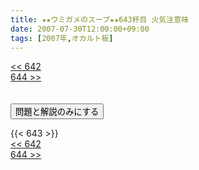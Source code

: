 ```yaml
---
title: ★★ウミガメのスープ★★643杯目 火気注意味
date: 2007-07-30T12:00:00+09:00
tags: [2007年,オカルト板]
---
```

<div class="th_left"><a href="../642"><< 642</a></div>
<div class="th_right"><a href="../644">644 >></a></div>
<br><br>
<script src="../../js/cupsoup.js"></script>
<form>
<input type="button" value="問題と解説のみにする" onClick="toggleCupsoup()">
</form>
{{< 643 >}}
<div class="th_left"><a href="../642"><< 642</a></div>
<div class="th_right"><a href="../644">644 >></a></div>